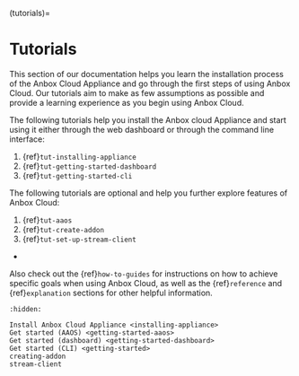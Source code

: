 (tutorials)=
# Tutorials

This section of our documentation helps you learn the installation process of the Anbox Cloud Appliance and go through the first steps of using Anbox Cloud. Our tutorials aim to make as few assumptions as possible and provide a learning experience as you begin using Anbox Cloud.

The following tutorials help you install the Anbox cloud Appliance and start using it either through the web dashboard or through the command line interface:
1. {ref}`tut-installing-appliance`
1. {ref}`tut-getting-started-dashboard`
1. {ref}`tut-getting-started-cli`

The following tutorials are optional and help you further explore features of Anbox Cloud:
1. {ref}`tut-aaos`
1. {ref}`tut-create-addon`
1. {ref}`tut-set-up-stream-client`
-

Also check out the {ref}`how-to-guides` for instructions on how to achieve specific goals when using Anbox Cloud, as well as the {ref}`reference` and {ref}`explanation` sections for other helpful information.

```{toctree}
:hidden:

Install Anbox Cloud Appliance <installing-appliance>
Get started (AAOS) <getting-started-aaos>
Get started (dashboard) <getting-started-dashboard>
Get started (CLI) <getting-started>
creating-addon
stream-client
```
